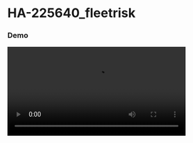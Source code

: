 # HA-225640_fleetrisk

### **Demo**
<video src='https://raw.githubusercontent.com/prajakta-1527/HA-225640_fleetrisk/main/VID-20221210-WA0005.mp4' width="400"></video>
